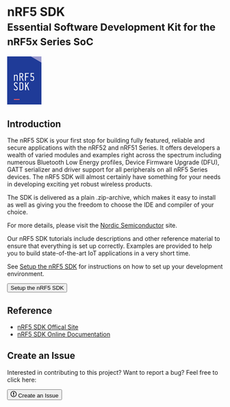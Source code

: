 # nRF5 SDK<br><small>Essential Software Development Kit for the nRF5x Series SoC</small>

<a href="https://www.nordicsemi.com/Software-and-tools/Software/nRF5-SDK" target="_blank"><img src="assets/images/nRF5-SDK.png" alt="nRF5-SDK" width="80"/></a>

## Introduction
The nRF5 SDK is your first stop for building fully featured, reliable and secure applications with the nRF52 and nRF51 Series. It offers developers a wealth of varied modules and examples right across the spectrum including numerous Bluetooth Low Energy profiles, Device Firmware Upgrade (DFU), GATT serializer and driver support for all peripherals on all nRF5 Series devices. The nRF5 SDK will almost certainly have something for your needs in developing exciting yet robust wireless products.

The SDK is delivered as a plain .zip-archive, which makes it easy to install as well as giving you the freedom to choose the IDE and compiler of your choice.

For more details, please visit the [Nordic Semiconductor](https://www.nordicsemi.com/Software-and-Tools/Software/nRF5-SDK/) site.

Our nRF5 SDK tutorials include descriptions and other reference material to ensure that everything is set up correctly. Examples are provided to help you to build state-of-the-art IoT applications in a very short time.

See [Setup the nRF5 SDK](setup.md) for instructions on how to set up your development environment.

<a href="setup"><button class="md-issue-button md-issue-button--primary" style="width:auto;">Setup the nRF5 SDK</button></a>

## Reference

* [nRF5 SDK Offical Site](https://www.nordicsemi.com/Software-and-Tools/Software/nRF5-SDK/)
* [nRF5 SDK Online Documentation](https://infocenter.nordicsemi.com/topic/struct_sdk/struct/sdk_nrf5_latest.html)

## Create an Issue

Interested in contributing to this project? Want to report a bug? Feel free to click here:

<a href="https://github.com/makerdiary/nrf52840-m2-devkit/issues/new?title=nRF5%20SDK:%20%3Ctitle%3E"><button class="md-issue-button md-issue-button--primary"><svg xmlns="http://www.w3.org/2000/svg" viewBox="0 0 14 16" width="14" height="16"><path fill-rule="evenodd" d="M7 2.3c3.14 0 5.7 2.56 5.7 5.7s-2.56 5.7-5.7 5.7A5.71 5.71 0 011.3 8c0-3.14 2.56-5.7 5.7-5.7zM7 1C3.14 1 0 4.14 0 8s3.14 7 7 7 7-3.14 7-7-3.14-7-7-7zm1 3H6v5h2V4zm0 6H6v2h2v-2z"></path></svg> Create an Issue</button></a>
